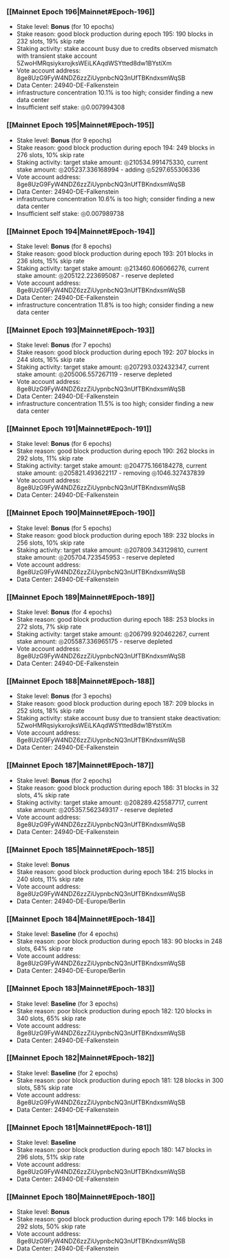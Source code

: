 ### [[Mainnet Epoch 196|Mainnet#Epoch-196]]
* Stake level: **Bonus** (for 10 epochs)
* Stake reason: good block production during epoch 195: 190 blocks in 232 slots, 19% skip rate
* Staking activity: stake account busy due to credits observed mismatch with transient stake account 5ZwoHMRqsiykxrojksWEiLKAqdWSYtted8dw1BYstiXm
* Vote account address: 8ge8UzG9FyW4NDZ6zzZiUypnbcNQ3nUfTBKndxsmWqSB
* Data Center: 24940-DE-Falkenstein
* infrastructure concentration 10.1% is too high; consider finding a new data center
* Insufficient self stake: ◎0.007994308
### [[Mainnet Epoch 195|Mainnet#Epoch-195]]
* Stake level: **Bonus** (for 9 epochs)
* Stake reason: good block production during epoch 194: 249 blocks in 276 slots, 10% skip rate
* Staking activity: target stake amount: ◎210534.991475330, current stake amount: ◎205237.336168994 - adding ◎5297.655306336
* Vote account address: 8ge8UzG9FyW4NDZ6zzZiUypnbcNQ3nUfTBKndxsmWqSB
* Data Center: 24940-DE-Falkenstein
* infrastructure concentration 10.6% is too high; consider finding a new data center
* Insufficient self stake: ◎0.007989738
### [[Mainnet Epoch 194|Mainnet#Epoch-194]]
* Stake level: **Bonus** (for 8 epochs)
* Stake reason: good block production during epoch 193: 201 blocks in 236 slots, 15% skip rate
* Staking activity: target stake amount: ◎213460.606066276, current stake amount: ◎205122.223695087 - reserve depleted
* Vote account address: 8ge8UzG9FyW4NDZ6zzZiUypnbcNQ3nUfTBKndxsmWqSB
* Data Center: 24940-DE-Falkenstein
* infrastructure concentration 11.8% is too high; consider finding a new data center
### [[Mainnet Epoch 193|Mainnet#Epoch-193]]
* Stake level: **Bonus** (for 7 epochs)
* Stake reason: good block production during epoch 192: 207 blocks in 244 slots, 16% skip rate
* Staking activity: target stake amount: ◎207293.032432347, current stake amount: ◎205006.557267119 - reserve depleted
* Vote account address: 8ge8UzG9FyW4NDZ6zzZiUypnbcNQ3nUfTBKndxsmWqSB
* Data Center: 24940-DE-Falkenstein
* infrastructure concentration 11.5% is too high; consider finding a new data center
### [[Mainnet Epoch 191|Mainnet#Epoch-191]]
* Stake level: **Bonus** (for 6 epochs)
* Stake reason: good block production during epoch 190: 262 blocks in 292 slots, 11% skip rate
* Staking activity: target stake amount: ◎204775.166184278, current stake amount: ◎205821.493622117 - removing ◎1046.327437839
* Vote account address: 8ge8UzG9FyW4NDZ6zzZiUypnbcNQ3nUfTBKndxsmWqSB
* Data Center: 24940-DE-Falkenstein
### [[Mainnet Epoch 190|Mainnet#Epoch-190]]
* Stake level: **Bonus** (for 5 epochs)
* Stake reason: good block production during epoch 189: 232 blocks in 256 slots, 10% skip rate
* Staking activity: target stake amount: ◎207809.343129810, current stake amount: ◎205704.723545953 - reserve depleted
* Vote account address: 8ge8UzG9FyW4NDZ6zzZiUypnbcNQ3nUfTBKndxsmWqSB
* Data Center: 24940-DE-Falkenstein
### [[Mainnet Epoch 189|Mainnet#Epoch-189]]
* Stake level: **Bonus** (for 4 epochs)
* Stake reason: good block production during epoch 188: 253 blocks in 272 slots, 7% skip rate
* Staking activity: target stake amount: ◎206799.920462267, current stake amount: ◎205587.336965175 - reserve depleted
* Vote account address: 8ge8UzG9FyW4NDZ6zzZiUypnbcNQ3nUfTBKndxsmWqSB
* Data Center: 24940-DE-Falkenstein
### [[Mainnet Epoch 188|Mainnet#Epoch-188]]
* Stake level: **Bonus** (for 3 epochs)
* Stake reason: good block production during epoch 187: 209 blocks in 252 slots, 18% skip rate
* Staking activity: stake account busy due to transient stake deactivation: 5ZwoHMRqsiykxrojksWEiLKAqdWSYtted8dw1BYstiXm
* Vote account address: 8ge8UzG9FyW4NDZ6zzZiUypnbcNQ3nUfTBKndxsmWqSB
* Data Center: 24940-DE-Falkenstein
### [[Mainnet Epoch 187|Mainnet#Epoch-187]]
* Stake level: **Bonus** (for 2 epochs)
* Stake reason: good block production during epoch 186: 31 blocks in 32 slots, 4% skip rate
* Staking activity: target stake amount: ◎208289.425587717, current stake amount: ◎205357.562349317 - reserve depleted
* Vote account address: 8ge8UzG9FyW4NDZ6zzZiUypnbcNQ3nUfTBKndxsmWqSB
* Data Center: 24940-DE-Falkenstein
### [[Mainnet Epoch 185|Mainnet#Epoch-185]]
* Stake level: **Bonus**
* Stake reason: good block production during epoch 184: 215 blocks in 240 slots, 11% skip rate
* Vote account address: 8ge8UzG9FyW4NDZ6zzZiUypnbcNQ3nUfTBKndxsmWqSB
* Data Center: 24940-DE-Europe/Berlin
### [[Mainnet Epoch 184|Mainnet#Epoch-184]]
* Stake level: **Baseline** (for 4 epochs)
* Stake reason: poor block production during epoch 183: 90 blocks in 248 slots, 64% skip rate 
* Vote account address: 8ge8UzG9FyW4NDZ6zzZiUypnbcNQ3nUfTBKndxsmWqSB
* Data Center: 24940-DE-Europe/Berlin
### [[Mainnet Epoch 183|Mainnet#Epoch-183]]
* Stake level: **Baseline** (for 3 epochs)
* Stake reason: poor block production during epoch 182: 120 blocks in 340 slots, 65% skip rate 
* Vote account address: 8ge8UzG9FyW4NDZ6zzZiUypnbcNQ3nUfTBKndxsmWqSB
* Data Center: 24940-DE-Falkenstein
### [[Mainnet Epoch 182|Mainnet#Epoch-182]]
* Stake level: **Baseline** (for 2 epochs)
* Stake reason: poor block production during epoch 181: 128 blocks in 300 slots, 58% skip rate 
* Vote account address: 8ge8UzG9FyW4NDZ6zzZiUypnbcNQ3nUfTBKndxsmWqSB
* Data Center: 24940-DE-Falkenstein
### [[Mainnet Epoch 181|Mainnet#Epoch-181]]
* Stake level: **Baseline**
* Stake reason: poor block production during epoch 180: 147 blocks in 296 slots, 51% skip rate 
* Vote account address: 8ge8UzG9FyW4NDZ6zzZiUypnbcNQ3nUfTBKndxsmWqSB
* Data Center: 24940-DE-Falkenstein
### [[Mainnet Epoch 180|Mainnet#Epoch-180]]
* Stake level: **Bonus**
* Stake reason: good block production during epoch 179: 146 blocks in 292 slots, 50% skip rate
* Vote account address: 8ge8UzG9FyW4NDZ6zzZiUypnbcNQ3nUfTBKndxsmWqSB
* Data Center: 24940-DE-Falkenstein